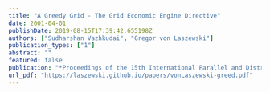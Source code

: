 ```yaml
---
title: "A Greedy Grid - The Grid Economic Engine Directive"
date: 2001-04-01
publishDate: 2019-08-15T17:39:42.655198Z
authors: ["Sudharshan Vazhkudai", "Gregor von Laszewski"]
publication_types: ["1"]
abstract: ""
featured: false
publication: "*Proceedings of the 15th International Parallel and Distributed Processing Symposium, International Workshop on Internet Computing and E-Commerce (ICEC'01)*"
url_pdf: "https://laszewski.github.io/papers/vonLaszewski-greed.pdf"
---
```


